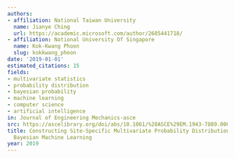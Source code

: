 ```yaml
---
authors:
- affiliation: National Taiwan University
  name: Jianye Ching
  url: https://academic.microsoft.com/author/2685441718/
- affiliation: National University Of Singapore
  name: Kok-Kwang Phoon
  slug: kokkwang_phoon
date: '2019-01-01'
estimated_citations: 15
fields:
- multivariate statistics
- probability distribution
- bayesian probability
- machine learning
- computer science
- artificial intelligence
in: Journal of Engineering Mechanics-asce
src: https://ascelibrary.org/doi/abs/10.1061/%28ASCE%29EM.1943-7889.0001537
title: Constructing Site-Specific Multivariate Probability Distribution Model Using
  Bayesian Machine Learning
year: 2019
---
```


